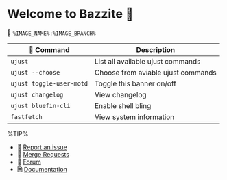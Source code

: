 # Welcome to Bazzite 󰊴
󱋩 `%IMAGE_NAME%:%IMAGE_BRANCH%`

|  Command | Description |
| ------- | ----------- |
| `ujust`  | List all available ujust commands |
| `ujust --choose` | Choose from aviable ujust commands |
| `ujust toggle-user-motd` | Toggle this banner on/off |
| `ujust changelog` | View changelog |
| `ujust bluefin-cli` | Enable shell bling |
| `fastfetch` | View system information |

%TIP%
- **** [Report an issue](https://github.com/vibrantleaf/LeafOS/issues)
- **🔁** [Merge Requests](https://github.com/vibrantleaf/LeafOS/pulls)
- **💬** [Forum](https://github.com/vibrantleaf/LeafOS/discussions)
- **🗎** [Documentation](https://github.com/vibrantleaf/LeafOS/wiki) 
